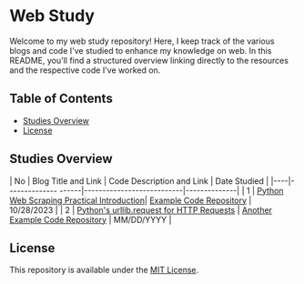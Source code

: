 # Web Study

Welcome to my web study repository! Here, I keep track of the various blogs and code I've studied to enhance my knowledge on web. In this README, you'll find a structured overview linking directly to the resources and the respective code I've worked on.

## Table of Contents

- [Studies Overview](#studies-overview)
- [License](#license)

## Studies Overview

| No | Blog Title and Link | Code Description and Link | Date Studied |
|----|-------------- ------|---------------------------|--------------|
| 1  | [Python Web Scraping Practical Introduction](https://realpython.com/python-web-scraping-practical-introduction/)| [Example Code Repository](http://examplecode.com) | 10/28/2023 |
| 2  | [Python's urllib.request for HTTP Requests](https://realpython.com/urllib-request/)   | [Another Example Code Repository](http://anotherexamplecode.com) | MM/DD/YYYY   |


## License

This repository is available under the [MIT License](LICENSE).

